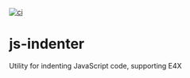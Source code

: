 [![ci](https://secure.travis-ci.org/dbc-as/js-indenter.png)](http://travis-ci.org/dbc-as/js-indenter)

# js-indenter

Utility for indenting JavaScript code, supporting E4X
